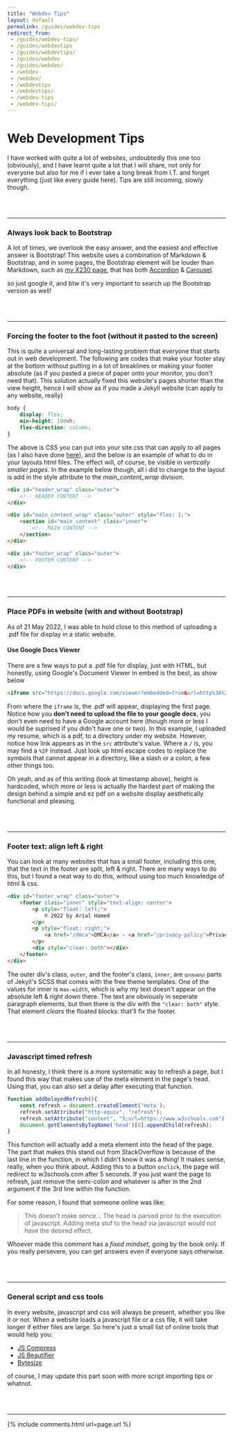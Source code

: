 ```yaml
---
title: "Webdev Tips"
layout: default
permalink: /guides/webdev-tips
redirect_from:
 - /guides/webdev-tips/
 - /guides/webdevtips
 - /guides/webdevtips/
 - /guides/webdev
 - /guides/webdev/
 - /webdev
 - /webdev/
 - /webdevtips
 - /webdevtips/
 - /webdev-tips
 - /webdev-tips/
---
```

# Web Development Tips
I have worked with quite a lot of websites, undoubtedly this one too (obviously), and I have learnt quite a lot that I will share, not only for everyone but also for me if i ever take a long break from I.T. and forget everything (just like every guide here). Tips are still incoming, slowly though.

<br>
<br>
<hr>

### Always look back to Bootstrap
A lot of times, we overlook the easy answer, and the easiest and effective answer is Bootstrap! This website uses a combination of Markdown & Bootstrap, and in some pages, the Bootstrap element will be louder than Markdown, such as [my X230 page](/blogs/upgrades/thinkpad/X230), that has both <a href="https://getbootstrap.com/docs/5.0/components/accordion/">Accordion</a> & <a href="https://getbootstrap.com/docs/5.0/components/carousel/">Carousel</a>.

so just google it, and btw it's very important to search up the Bootstrap version as well!

<br>
<br>
<hr>

### Forcing the footer to the foot (without it pasted to the screen)
This is quite a universal and long-lasting problem that everyone that starts out in web development. The following are codes that make your footer stay at the bottom without putting in a lot of breaklines or making your footer absolute (as if you pasted a piece of paper onto your monitor, you don't need that). This solution actually fixed this website's pages shorter than the view height, hence I will show as if you made a Jekyll website (can apply to any website, really)
``` css
body {
    display: flex;
    min-height: 100vh;
    flex-direction: column;
}
```
The above is CSS you can put into your site.css that can apply to all pages (as I also have done <a href="https://arialhamed.github.io/static/css/site.css">here</a>), and the below is an example of what to do in your layouts html files. The effect will, of course, be visible in _vertically smaller pages_. In the example below though, all i did to change to the layout is add in the style attribute to the _main_content_wrap_ division. 
``` html
<div id="header_wrap" class="outer">
    <!-- HEADER CONTENT -->
</div>

<div id="main_content_wrap" class="outer" style="flex: 1;">
    <section id="main_content" class="inner">
        <!-- MAIN CONTENT -->
    </section>
</div>

<div id="footer_wrap" class="outer">
    <!-- FOOTER CONTENT -->
</div>
```

<br>
<br>
<hr>

### Place PDFs in website (with and without Bootstrap)
As of <timestamp>21 May 2022</timestamp>, I was able to hold close to this method of uploading a .pdf file for display in a static website.

#### Use Google Docs Viewer

There are a few ways to put a .pdf file for display, just with HTML, but honestly, using Google's Document Viewer in embed is the best, as show below

``` html
<iframe src="https://docs.google.com/viewer?embedded=true&url=http%3A%2F%2Farialhamed.github.io%2Fstatic%2Fpdf%2Fresume-2022-05-21.pdf" frameborder="no" style="position: relative; min-width: 100%; height: 800px; margin: 0 auto;"></iframe>
```

From where the `iframe` is, the .pdf will appear, displaying the first page. Notice how you **don't need to upload the file to your google docs**, you don't even need to have a Google account here (though more or less I would be suprised if you didn't have one or two). In this example, I uploaded my resume, which is a pdf, to a directory under my website. However, notice how link appears as in the `src` attribute's value. Where a `/` is, you may find a `%2F` instead. Just look up html escape codes to replace the symbols that cannot appear in a directory, like a slash or a colon, a few other things too. 

Oh yeah, and as of this writing (look at timestamp above), height is hardcoded, which more or less is actually the hardest part of making the design behind a simple and ez pdf on a website display aesthetically functional and pleasing.

<br>
<br>
<hr>

### Footer text: align left **&** right
You can look at many websites that has a small footer, including this one, that the text in the footer are split, left & right. There are many ways to do this, but I found a neat way to do this, without using too much knowledge of html & css.

``` html
<div id="footer_wrap" class="outer">
    <footer class="inner" style="text-align: center">
        <p style="float: left;">
            © 2022 by Arial Hamed
        </p>
        <p style="float: right;">
            <a href="/dmca">DMCA</a> - <a href="/privacy-policy">Privacy Policy</a> - <a href="/contact">Contact</a>
        </p>
        <div style="clear: both"></div>
    </footer>
</div>
```
The outer div's class, `outer`, and the footer's class, `inner`, are <span style="font-size:70%;">(probably)</span> parts of Jekyll's SCSS that comes with the free theme templates. One of the values for inner is `max-width`, which is why my text doesn't appear on the absolute left & right down there. The text are obviously in seperate paragraph elements, but then there is the div with the `"clear: both"` style. That element _clears_ the floated blocks: that'll fix the footer.

<br>
<br>
<hr>

### Javascript timed refresh
In all honesty, I think there is a more systematic way to refresh a page, but I found this way that makes use of the meta element in the page's head. Using that, you can also set a delay after executing that function.

``` js
function addDelayedRefresh(){
    const refresh = document.createElement('meta');
    refresh.setAttribute("http-equiv", "refresh");
    refresh.setAttribute("content", "5;url=https://www.w3schools.com");
    document.getElementsByTagName('head')[0].appendChild(refresh);
}
```
This function will actually add a meta element into the head of the page. The part that makes this stand out from StackOverflow is because of the last line in the function, in which I didn't know it was a thing! It makes sense, really, when you think about. Adding this to a button `onclick`, the page will redirect to w3schools.com after 5 seconds. If you just want the page to refresh, just remove the semi-colon and whatever is after in the 2nd argument if the 3rd line within the function.

For some reason, I found that someone online was like:

>This doesn't make sence... The head is parsed prior to the execution of javascript. Adding meta stuf to the head via javascript would not have the desired effect.

Whoever made this comment has a _fixed mindset_, going by the book only. If you really persevere, you can get answers even if everyone says otherwise.

<br>
<br>
<hr>

### General script and css tools
In every website, javascript and css will always be present, whether you like it or not. When a website loads a javascript file or a css file, it will take longer if either files are large. So here's just a small list of online tools that would help you:
- [JS Compress](https://jscompress.com/)
- [JS Beautifier](https://beautifier.io/)
- [Bytesize](https://www.javainuse.com/bytesize)

of course, I may update this part soon with more script importing tips or whatnot.

<br>
<br>
<hr>

{% include comments.html url=page.url %}